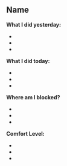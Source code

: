 ## Name

**What I did yesterday:**

- 
- 
- 
 
**What I did today:**

- 
- 
- 
 
**Where am I blocked?**

- 
- 
-
 
**Comfort Level:**

- 
- 
- 
